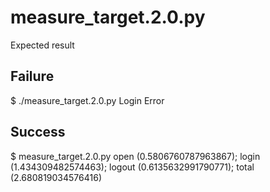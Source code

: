 # measure_target.2.0.py
Expected result

## Failure
$ ./measure_target.2.0.py
Login Error

## Success
$ measure_target.2.0.py
open (0.5806760787963867); login (1.434309482574463); logout (0.6135632991790771); total (2.680819034576416)
